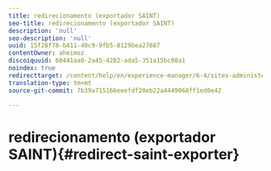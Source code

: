 ```yaml
---
title: redirecionamento (exportador SAINT)
seo-title: redirecionamento (exportador SAINT)
description: 'null'
seo-description: 'null'
uuid: 15f28f78-b411-40c9-9fb5-8129bea27687
contentOwner: aheimoz
discoiquuid: 60441aa0-2a45-4282-ada5-351a15bc08a1
noindex: true
redirecttarget: /content/help/en/experience-manager/6-4/sites-administering/adobeanalytics-classifications
translation-type: tm+mt
source-git-commit: 7b39a715166eeefdf20eb22a4449068ff1ed0e42

---
```



# redirecionamento (exportador SAINT){#redirect-saint-exporter}

